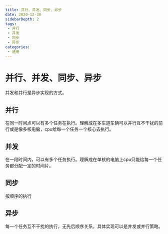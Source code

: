 ```yaml
---
title: 并行、并发、同步、异步
date: 2020-12-30
sidebarDepth: 2
tags:
 - 并行
 - 并发
 - 同步
 - 异步
categories:
 - 通用
---
```

# 并行、并发、同步、异步
并发和并行是异步实现的方式。
## 并行
在同一时间点可以有多个任务在执行。理解成在多车道车辆可以并行互不干扰的前行或是像多核电脑，cpu给每一个任务一个核心去执行。
## 并发
在一段时间内，可以有多个任务执行。理解成在单核的电脑上cpu只能给每一个任务都分配一定的时间片。
## 同步
按顺序的执行
## 异步
每一个任务互不干扰的执行，无先后顺序关系，具体实现可以是并发或并行策略。